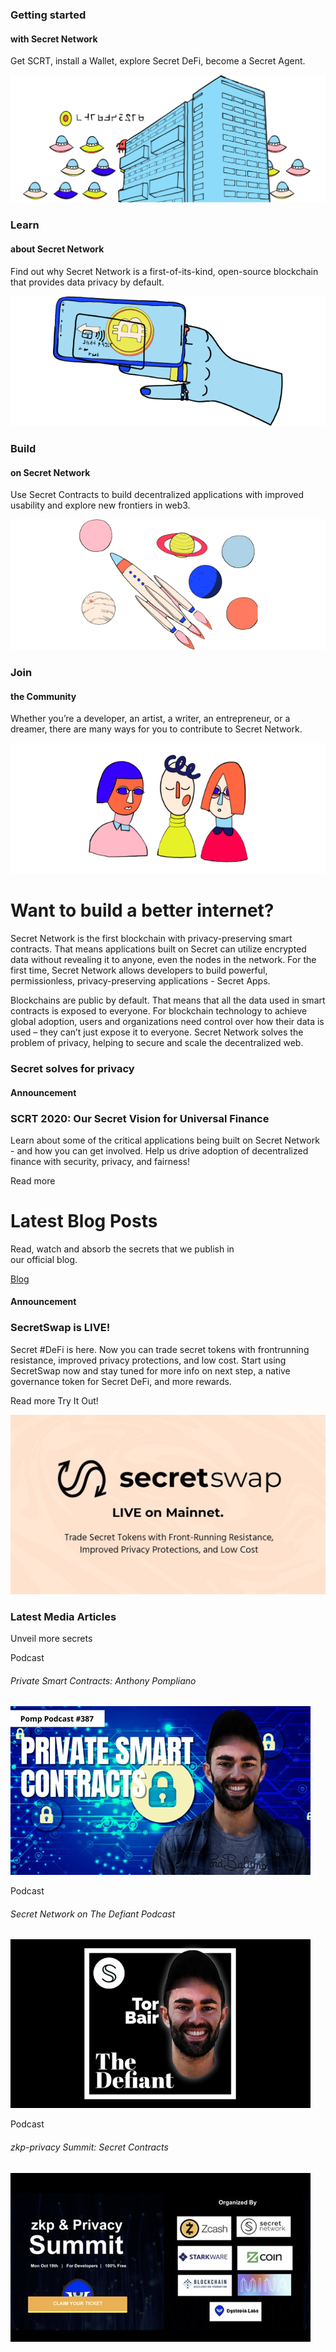 <column class="card-variant" mode="normal">
<block>
<hero-video title="Secret Network" video-thumbnail="hero-thumbnail.jpg">
<template slot="message">

Secret Network is a **blockchain-based**, **open-source** protocol that lets anyone perform computations on encrypted data, bringing **privacy** to **smart contracts** and **public blockchains**.

</template>
<template slot="video">
<video width="100%" height="500" controls>
<source src="./img/scrt-intro.mp4" type="video/mp4">
</video>
</template>
</hero-video>
</block>
</column>

<column>

<block>

<card-simple class="orientation-horizontal accent-purple" url="/">

<card-block>

### Getting started

#### with Secret Network

Get SCRT, install a Wallet, explore Secret DeFi, become a Secret Agent. 

</card-block>

<card-block>

![img](./img/card-build.png)

</card-block>

</card-simple>

</block>

</column>

<column number="3" number-m="1" number-s="1">

<block>
<card-simple class="orientation-vertical accent-orange" url="/">

<card-block>

### Learn

#### about Secret Network

Find out why Secret Network is a first-of-its-kind, open-source blockchain that provides data privacy by default.

</card-block>

<card-block>

![](./img/card-hand.png)

</card-block>

</card-simple>
</block>

<block>

<card-simple class="orientation-vertical accent-green" url="/">

<card-block>

### Build

#### on Secret Network

Use Secret Contracts to build decentralized applications with improved usability and explore new frontiers in web3.

</card-block>

<card-block>

![](./img/card-rocket.png)

</card-block>

</card-simple>

</block>

<block>

<card-simple class="orientation-vertical accent-blue" url="/community">

<card-block>

### Join

#### the Community

Whether you’re a developer, an artist, a writer, an entrepreneur, or a dreamer, there are many ways for you to contribute to Secret Network.

</card-block>

<card-block>

![](./img/card-people.png)

</card-block>

</card-simple>

</block>

</column>


<column number="2">

<block>

# Want to build a better internet?

</block>

</column>

<column number="2" number-m="1" number-s="1">

<block>

Secret Network is the first blockchain with privacy-preserving smart contracts. That means applications built on Secret can utilize encrypted data without revealing it to anyone, even the nodes in the network. For the first time, Secret Network allows developers to build powerful, permissionless, privacy-preserving applications - Secret Apps.

</block>

<block>

Blockchains are public by default. That means that all the data used in smart contracts is exposed to everyone. For blockchain technology to achieve global adoption, users and organizations need control over how their data is used – they can’t just expose it to everyone. Secret Network solves the problem of privacy, helping to secure and scale the decentralized web.

</block>

</column>

<column>

<block>

### Secret solves for privacy

</block>

</column>


<column class="announcement accent-green" weight="left" number="2">

<block>

#### Announcement

### SCRT 2020: Our Secret Vision for Universal Finance

Learn about some of the critical applications being built on Secret Network - and how you can get involved. Help us drive adoption of decentralized finance with security, privacy, and fairness!

<btn>Read more</btn>

</block>

</column>

<type title="Latest blog posts">

# Latest Blog Posts

Read, watch and absorb the secrets that we publish in<br/>our official blog.

[Blog](/blog)

<blog-latest-posts class="latest-blog-cards"></blog-latest-posts>

</type>

<column class="announcement accent-green" weight="right" number="2">

<block>

#### Announcement

### SecretSwap is LIVE!


Secret #DeFi is here. Now you can trade secret tokens with frontrunning resistance, improved privacy protections, and low cost. Start using SecretSwap now and stay tuned for more info on next step, a native governance token for Secret DeFi, and more rewards.

<btn url="/blog/secretswap-is-live-on-mainnet">Read more</btn> <btn url="https://bridge.scrt.network/swap#Swap">Try It Out!</btn>

</block>

<block>

![](./img/announcement/secretswap.jpg)

</block>

</column>


<column number="2" number-s="1">

<block>

### Latest Media Articles

</block>

<block>

<btn url="/blog/secretswap-is-live-on-mainnet">Unveil more secrets</btn>

</block>

</column>


<column number="3" number-s="1">

<block>

<card-media class="accent-red"  url="https://www.youtube.com/watch?v=Kx9hb3U7pfs">

Podcast

###### Private Smart Contracts: Anthony Pompliano

![Private Smart Contracts: Anthony Pompliano](./img/media-card/image1.png)

</card-media>

</block>

<block>

<card-media class="accent-red" url="https://anchor.fm/thedefiant/episodes/Privacy-Might-be-the-Only-Thing-Left-That-Makes-Web-3-0-a-Viable-Alternative-Tor-Bair-of-Secret-Foundation-el9n52">

Podcast

###### Secret Network on The Defiant Podcast

![Secret Network on The Defiant Podcast](./img/media-card/image2.png)

</card-media>

</block>

<block>

<card-media class="accent-red" url="https://www.crowdcast.io/e/zkp-privacy-summit/5">

Podcast

###### zkp-privacy Summit: Secret Contracts

![zkp-privacy Summit: Secret Contracts](./img/media-card/privacysummit.png)

</card-media>

</block>

</column>